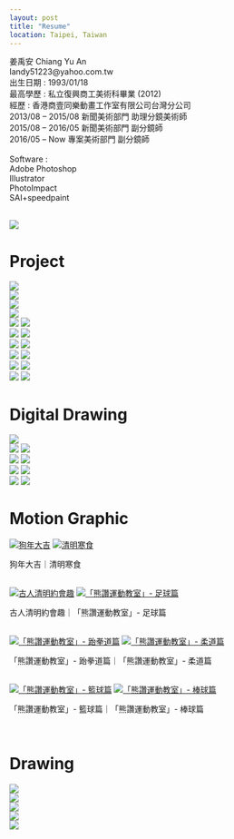 ```yaml
---
layout: post
title: "Resume"
location: Taipei, Taiwan
---
```


<div class="post-image">
    <p class="post-image-caption">
        姜禹安 Chiang Yu An<br>
        landy51223@yahoo.com.tw<br>
        出生日期 : 1993/01/18<br>
        最高學歷 : 私立復興商工美術科畢業 (2012)<br>
        經歷 : 香港商壹同樂動畫工作室有限公司台灣分公司<br>
            2013/08 – 2015/08 新聞美術部門 助理分鏡美術師<br>
            2015/08 – 2016/05 新聞美術部門 副分鏡師<br>
            2016/05 – Now 專案美術部門 副分鏡師<br><br>
        Software : <br>
        Adobe Photoshop<br>
        Illustrator<br>
        PhotoImpact<br>
        SAI+speedpaint<br>
    </p><br>
    <a href="/img/profile-picture.jpg"><img src="/img/profile-picture.jpg"></a>
</div>

<h1 class="post-date"> Project </h1>

<div class="post-image">
    <a href="/img/project/cat.jpg"><img src="/img/optimized/cat.jpg"></a>
</div>

<div class="post-image">
    <a href="/img/project/mud.jpg"><img src="/img/optimized/mud.jpg"></a>
</div>

<div class="post-image">
    <a href="/img/project/3-balls.jpg"><img src="/img/optimized/3-balls.jpg"></a>
</div>

<div class="post-image">
    <a href="/img/project/cat-wall-side.jpg"><img src="/img/optimized/cat-wall-side.jpg"></a>
</div>

<div class="post-image post-image--split">
    <a href="/img/project/cat-hospital-clinic.jpg"><img src="/img/optimized/cat-hospital-clinic.jpg"></a>
    <a href="/img/project/cat-hospital-front.jpg"><img src="/img/optimized/cat-hospital-front.jpg"></a>
</div>

<div class="post-image post-image--split">
    <a href="/img/project/cat-hospital-blood-transfusion.jpg"><img src="/img/optimized/cat-hospital-blood-transfusion.jpg"></a>
    <a href="/img/project/cat-wall-front.jpg"><img src="/img/optimized/cat-wall-front.jpg"></a>
</div>

<div class="post-image post-image--split">
    <a href="/img/project/street-1.jpg"><img src="/img/optimized/street-1.jpg"></a>
    <a href="/img/project/street-7.jpg"><img src="/img/optimized/street-7.jpg"></a>
</div>

<div class="post-image post-image--split">
    <a href="/img/project/street-lamp.jpg"><img src="/img/optimized/street-lamp.jpg"></a>
    <a href="/img/project/alley-park.jpg"><img src="/img/optimized/alley-park.jpg"></a>
</div>

<div class="post-image post-image--split">
    <a href="/img/project/belgrade.jpg"><img src="/img/optimized/belgrade.jpg"></a>
    <a href="/img/project/china-shenzhen.jpg"><img src="/img/optimized/china-shenzhen.jpg"></a>
</div>

<div class="post-image post-image--split">
    <a href="/img/project/thai-bangkok.jpg"><img src="/img/optimized/thai-bangkok.jpg"></a>
    <a href="/img/project/vegetable.jpg"><img src="/img/optimized/vegetable.jpg"></a>
</div>

<h1 class="post-date"> Digital Drawing </h1>

<div class="post-image">
    <a href="/img/digital-drawing/amusement-parks.jpg"><img src="/img/optimized/amusement-parks.jpg"></a>
</div>

<div class="post-image post-image--split">
    <a href="/img/digital-drawing/happy-4rd-anniversary.jpg"><img src="/img/optimized/happy-4rd-anniversary.jpg"></a>
    <a href="/img/digital-drawing/3-birds.jpg"><img src="/img/optimized/3-birds.jpg"></a>
</div>

<div class="post-image post-image--split">
    <a href="/img/digital-drawing/woman.jpg"><img src="/img/optimized/woman.jpg"></a>
    <a href="/img/digital-drawing/leon.jpg"><img src="/img/optimized/leon.jpg"></a>
</div>

<div class="post-image post-image--split">
    <a href="/img/digital-drawing/ode.jpg"><img src="/img/optimized/ode.jpg"></a>
    <a href="/img/digital-drawing/back.jpg"><img src="/img/digital-drawing/back.jpg"></a>
</div>

<div class="post-image post-image--split">
    <a href="/img/digital-drawing/poche-rudy.jpg"><img src="/img/optimized/poche-rudy.jpg"></a>
    <a href="/img/digital-drawing/wo.jpg"><img src="/img/optimized/wo.jpg"></a>
</div>

<h1 class="post-date"> Motion Graphic </h1>

<div class="post-image post-image--split">
    <a href="https://drive.google.com/file/d/1Ve7G9LN-lC5GHYF9wIynMxuC8ek--MTQ/preview"><img src="/img/optimized/year-of-the-dog.png" alt="狗年大吉"></a>
    <a href="https://drive.google.com/file/d/1pH0fI_Ar2tqsCYehTZs-DoQc1hYaO4yE/preview"><img src="/img/optimized/ching-ming-cold-food.png" alt="清明寒食"></a>
    <p class="post-image-caption">狗年大吉｜清明寒食</p><br>
</div>

<div class="post-image post-image--split">
    <a href="https://drive.google.com/file/d/1KzG53wkJicUcQockH9Et4tzGnlUFE7HU/preview"><img src="/img/optimized/ching-ming-dating.png" alt="古人清明約會趣"></a>
    <a href="https://drive.google.com/file/d/1XSLExEUu0VuntHH0a710PoZY-OO_74jy/preview"><img src="/img/optimized/bravo-soccer.png" alt="「熊讚運動教室」- 足球篇"></a>
    <p class="post-image-caption">古人清明約會趣｜「熊讚運動教室」- 足球篇</p><br>
</div>

<div class="post-image post-image--split">
    <a href="https://drive.google.com/file/d/1fQLwia4laYb-QUm9ZJjklYpfRPEWBIl-/preview"><img src="/img/optimized/bravo-taekwondo.png" alt="「熊讚運動教室」- 跆拳道篇"></a>
    <a href="https://drive.google.com/file/d/1dha1a4w0plg8UUgYjTCrVpvDx_Le6gis/preview"><img src="/img/optimized/bravo-judo.png" alt="「熊讚運動教室」- 柔道篇"></a>
    <p class="post-image-caption">「熊讚運動教室」- 跆拳道篇｜「熊讚運動教室」- 柔道篇</p><br>
</div>

<div class="post-image post-image--split">
    <a href="https://drive.google.com/file/d/16mmquedMGZdCIFF8s3gjfFjc32sQ91uY/preview"><img src="/img/optimized/bravo-basketball.png" alt="「熊讚運動教室」- 籃球篇"></a>
    <a href="https://drive.google.com/file/d/13jaRvIF-uatkVbe3qjrVBGHLuV6LdBwe/preview"><img src="/img/optimized/bravo-baseball.png" alt="「熊讚運動教室」- 棒球篇"></a>
    <p class="post-image-caption">「熊讚運動教室」- 籃球篇｜「熊讚運動教室」- 棒球篇</p><br>
</div>

<h1 class="post-date"> Drawing </h1>

<div class="post-image">
    <a href="/img/drawing/friends.jpg"><img src="/img/optimized/friends.jpg"></a>
</div>

<div class="post-image">
    <a href="/img/drawing/cloud.jpg"><img src="/img/optimized/cloud.jpg"></a>
</div>

<div class="post-image">
    <a href="/img/mixed-media/mask2.jpg"><img src="/img/mixed-media/mask2.jpg"></a>
</div>

<div class="post-image">
    <a href="/img/drawing/monster-kid.jpg"><img src="/img/optimized/monster-kid.jpg"></a>
</div>

<div class="post-image">
    <a href="/img/drawing/happy-birthday.jpg"><img src="/img/optimized/happy-birthday.jpg"></a>
</div>
